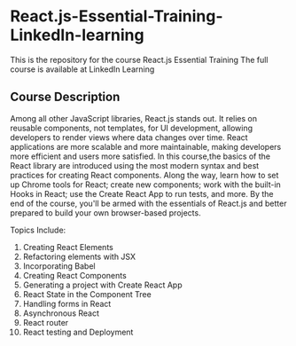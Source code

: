 # React.js-Essential-Training-LinkedIn-learning

This is the repository for the course React.js Essential Training
The full course is available at LinkedIn Learning

## Course Description 

Among all other JavaScript libraries, React.js stands out. It relies on reusable components, not templates, for UI development, allowing developers to render views where data changes over time. React applications are more scalable and more maintainable, making developers more efficient and users more satisfied. In this course,the basics of the React library are introduced using the most modern syntax and best practices for creating React components. Along the way, learn how to set up Chrome tools for React; create new components; work with the built-in Hooks in React; use the Create React App to run tests, and more. By the end of the course, you'll be armed with the essentials of React.js and better prepared to build your own browser-based projects.

Topics Include:
1. Creating React Elements
2. Refactoring elements with JSX
3. Incorporating Babel
4. Creating React Components
5. Generating a project with Create React App
6. React State in the Component Tree
7. Handling forms in React
8. Asynchronous React
9. React router
10. React testing and Deployment

